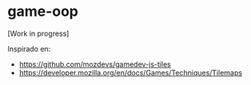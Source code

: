 # game-oop

[Work in progress]

Inspirado en:

* https://github.com/mozdevs/gamedev-js-tiles
* https://developer.mozilla.org/en/docs/Games/Techniques/Tilemaps
